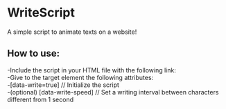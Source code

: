 # WriteScript
A simple script to animate texts on a website!

## How to use:
-Include the script in your HTML file with the following link:  <script defer src="https://cdn.jsdelivr.net/gh/migliaresematteo/WriteScript/main.js"></script>  
-Give to the target element the following attributes:  
  -[data-write=true]  // Initialize the script  
  -(optional) [data-write-speed] // Set a writing interval between characters different from 1 second
